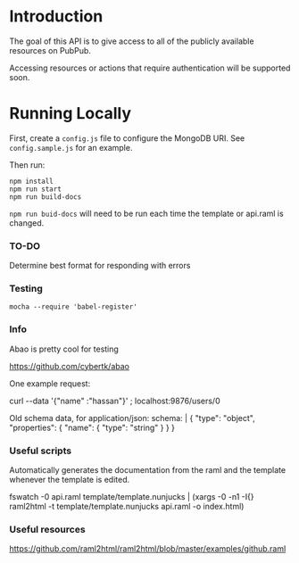 # Introduction

The goal of this API is to give access to all of the publicly available resources on PubPub.

Accessing resources or actions that require authentication will be supported soon.

# Running Locally

First, create a `config.js` file to configure the MongoDB URI. See `config.sample.js` for an example.

Then run:

```
npm install
npm run start
npm run build-docs
```
`npm run buid-docs` will need to be run each time the template or api.raml is changed.


### TO-DO

Determine best format for responding with errors

### Testing

`mocha --require 'babel-register'`

### Info

Abao is pretty cool for testing

https://github.com/cybertk/abao

One example request:

curl --data '{"name" :"hassan"}' \;
localhost:9876/users/0


Old schema data, for
application/json:
  schema: |
    {
      "type": "object",
      "properties": {
        "name": {
          "type": "string"
        }
      }
    }

### Useful scripts

Automatically generates the documentation from the raml and the template whenever the template is edited.

fswatch -0 api.raml template/template.nunjucks   | (xargs -0 -n1 -I{} raml2html -t template/template.nunjucks api.raml -o index.html)

### Useful resources

https://github.com/raml2html/raml2html/blob/master/examples/github.raml
